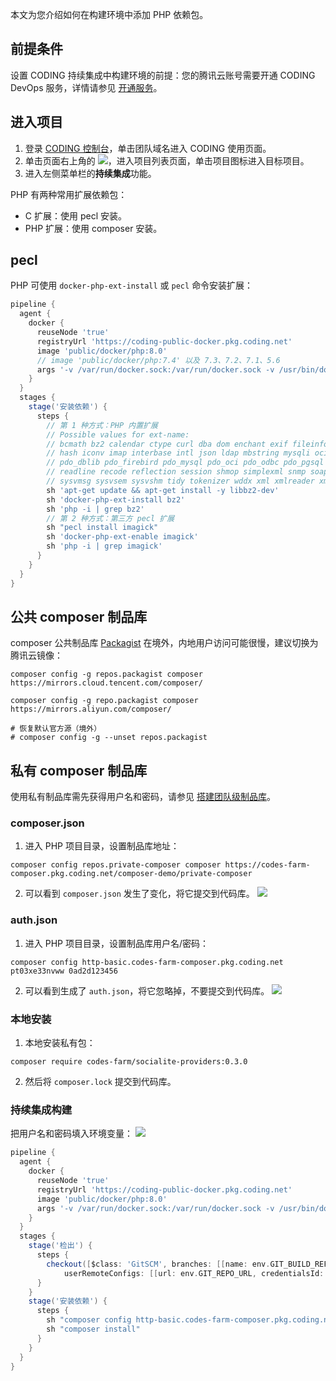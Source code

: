 本文为您介绍如何在构建环境中添加 PHP 依赖包。

## 前提条件

设置 CODING 持续集成中构建环境的前提：您的腾讯云账号需要开通 CODING DevOps 服务，详情请参见 [开通服务](https://cloud.tencent.com/document/product/1115/37268)。

## 进入项目

1. 登录 [CODING 控制台](https://console.cloud.tencent.com/coding)，单击团队域名进入 CODING 使用页面。
2. 单击页面右上角的 <img src ="https://main.qcloudimg.com/raw/d94a8e60dd3a41d0af07d72ae0e9d70e.png" style ="margin:0">，进入项目列表页面，单击项目图标进入目标项目。
3.  进入左侧菜单栏的**持续集成**功能。

PHP 有两种常用扩展依赖包：
-   C 扩展：使用 pecl 安装。
-   PHP 扩展：使用 composer 安装。

## pecl
PHP 可使用 `docker-php-ext-install` 或 `pecl` 命令安装扩展：
```groovy
pipeline {
  agent {
    docker {
      reuseNode 'true'
      registryUrl 'https://coding-public-docker.pkg.coding.net'
      image 'public/docker/php:8.0'
      // image 'public/docker/php:7.4' 以及 7.3、7.2、7.1、5.6
      args '-v /var/run/docker.sock:/var/run/docker.sock -v /usr/bin/docker:/usr/bin/docker'
    }
  }
  stages {
    stage('安装依赖') {
      steps {
        // 第 1 种方式：PHP 内置扩展
        // Possible values for ext-name:
        // bcmath bz2 calendar ctype curl dba dom enchant exif fileinfo filter ftp gd gettext gmp
        // hash iconv imap interbase intl json ldap mbstring mysqli oci8 odbc opcache pcntl pdo
        // pdo_dblib pdo_firebird pdo_mysql pdo_oci pdo_odbc pdo_pgsql pdo_sqlite pgsql phar posix pspell
        // readline recode reflection session shmop simplexml snmp soap sockets sodium spl standard
        // sysvmsg sysvsem sysvshm tidy tokenizer wddx xml xmlreader xmlrpc xmlwriter xsl zend_test zip
        sh 'apt-get update && apt-get install -y libbz2-dev'
        sh 'docker-php-ext-install bz2'
        sh 'php -i | grep bz2'
        // 第 2 种方式：第三方 pecl 扩展
        sh "pecl install imagick"
        sh 'docker-php-ext-enable imagick'
        sh 'php -i | grep imagick'
      }
    }
  }
}
```

## 公共 composer 制品库[](id:composer-public)
composer 公共制品库 [Packagist](https://packagist.org/) 在境外，内地用户访问可能很慢，建议切换为腾讯云镜像：
```shell
composer config -g repos.packagist composer https://mirrors.cloud.tencent.com/composer/

composer config -g repo.packagist composer https://mirrors.aliyun.com/composer/

# 恢复默认官方源（境外）
# composer config -g --unset repos.packagist
```

## 私有 composer 制品库[](id:composer-private)
使用私有制品库需先获得用户名和密码，请参见 [搭建团队级制品库](https://help.coding.net/docs/artifacts/practices/team-share.html#pageTitle)。

### composer.json
1. 进入 PHP 项目目录，设置制品库地址：
```shell
composer config repos.private-composer composer https://codes-farm-composer.pkg.coding.net/composer-demo/private-composer
```
2. 可以看到 `composer.json` 发生了变化，将它提交到代码库。
![](https://qcloudimg.tencent-cloud.cn/raw/45b6c1247aeb67b264dc53ca4623eae1.png)

### auth.json
1. 进入 PHP 项目目录，设置制品库用户名/密码：
```shell
composer config http-basic.codes-farm-composer.pkg.coding.net pt03xe33nvww 0ad2d123456
```
2. 可以看到生成了 `auth.json`，将它忽略掉，不要提交到代码库。
![](https://qcloudimg.tencent-cloud.cn/raw/3d1b6723e45b9e960ef47d46d6d5defe.png)

### 本地安装[](id:composer-require)
1. 本地安装私有包：
```shell
composer require codes-farm/socialite-providers:0.3.0
```
2. 然后将 `composer.lock` 提交到代码库。

### 持续集成构建[](id:jenkins)
把用户名和密码填入环境变量：
![](https://qcloudimg.tencent-cloud.cn/raw/b906a05a7903bd972b1557023bde1c73.png)
```groovy
pipeline {
  agent {
    docker {
      reuseNode 'true'
      registryUrl 'https://coding-public-docker.pkg.coding.net'
      image 'public/docker/php:8.0'
      args '-v /var/run/docker.sock:/var/run/docker.sock -v /usr/bin/docker:/usr/bin/docker'
    }
  }
  stages {
    stage('检出') {
      steps {
        checkout([$class: 'GitSCM', branches: [[name: env.GIT_BUILD_REF]], 
            userRemoteConfigs: [[url: env.GIT_REPO_URL, credentialsId: env.CREDENTIALS_ID]]])
      }
    }
    stage('安装依赖') {
      steps {
        sh "composer config http-basic.codes-farm-composer.pkg.coding.net ${CODING_ARTIFACTS_USERNAME} ${CODING_ARTIFACTS_PASSWORD}"
        sh "composer install"
      }
    }
  }
}
```
